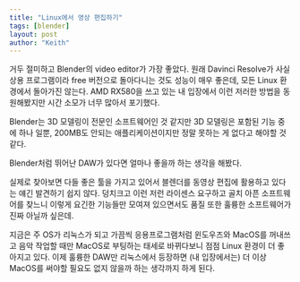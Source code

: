 ```yaml
---
title: "Linux에서 영상 편집하기"
tags: [blender]
layout: post
author: "Keith"
---
```


거두 절미하고 Blender의 video editor가 가장 좋았다. 원래 Davinci Resolve가 사실 상용 프로그램이라 free 버전으로 돌아다니는 것도 성능이 매우 좋은데, 모든 Linux 환경에서 돌아가진 않는다. AMD RX580을 쓰고 있는 내 입장에서 이런 저러한 방법을 동원해봤지만 시간 소모가 너무 많아서 포기했다. 

Blender는 3D 모델링이 전문인 소프트웨어인 것 같지만 3D 모델링은 포함된 기능 중에 하나 일뿐, 200MB도 안되는 애플리케이션이지만 정말 못하는 게 없다고 해야할 것 같다.

Blender처럼 뛰어난 DAW가 있다면 얼마나 좋을까 하는 생각을 해봤다. 

실제로 찾아보면 다들 좋은 툴을 가지고 있어서 블렌더를 동영상 편집에 활용하고 있다는 얘긴 발견하기 쉽지 않다. 덩치크고 이런 저런 라이센스 요구하고 골치 아픈 소프트웨어를 찾느니 이렇게 요긴한 기능들만 모여져 있으면서도 품질 또한 훌륭한 소프트웨어가 진짜 아닐까 싶은데.

지금은 주 OS가 리눅스가 되고 가끔씩 응용프로그램처럼 윈도우즈와 MacOS를 꺼내쓰고 음악 작업할 때만 MacOS로 부팅하는 태세로 바뀌다보니 점점 Linux 환경이 더 좋아지고 있다. 이제 훌륭한 DAW만 리눅스에서 등장하면 (내 입장에서는) 더 이상 MacOS를 써야할 필요도 없지 않을까 하는 생각까지 하게 된다.